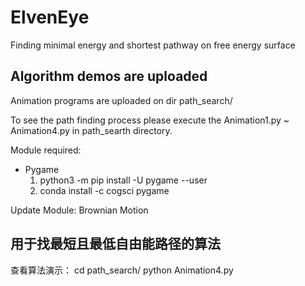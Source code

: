 # ElvenEye
Finding minimal energy and shortest pathway on free energy surface

## Algorithm demos are uploaded
Animation programs are uploaded on dir path_search/ 

To see the path finding process please execute the Animation1.py ~ Animation4.py in path_searth directory.

Module required: 
- Pygame
  1. python3 -m pip install -U pygame --user
  2. conda install -c cogsci pygame 
  
Update Module:
  Brownian Motion

## 用于找最短且最低自由能路径的算法

查看算法演示：
cd path_search/
python Animation4.py
